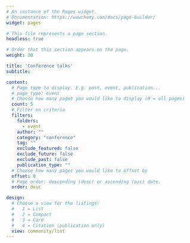 ```yaml
---
# An instance of the Pages widget.
# Documentation: https://wowchemy.com/docs/page-builder/
widget: pages

# This file represents a page section.
headless: true

# Order that this section appears on the page.
weight: 30

title: 'Conference talks'
subtitle:

content:
  # Page type to display. E.g. post, event, publication...
  # page_type: event
  # Choose how many pages you would like to display (0 = all pages)
  count: 5
  # Filter on criteria
  filters:
    folders:
      - event
    author: ""
    category: "conference"
    tag: ""
    exclude_featured: false
    exclude_future: false
    exclude_past: false
    publication_type: ""
  # Choose how many pages you would like to offset by
  offset: 0
  # Page order: descending (desc) or ascending (asc) date.
  order: desc

design:
  # Choose a view for the listings:
  #   1 = List
  #   2 = Compact
  #   3 = Card
  #   4 = Citation (publication only)
  view: community/list
---
```

